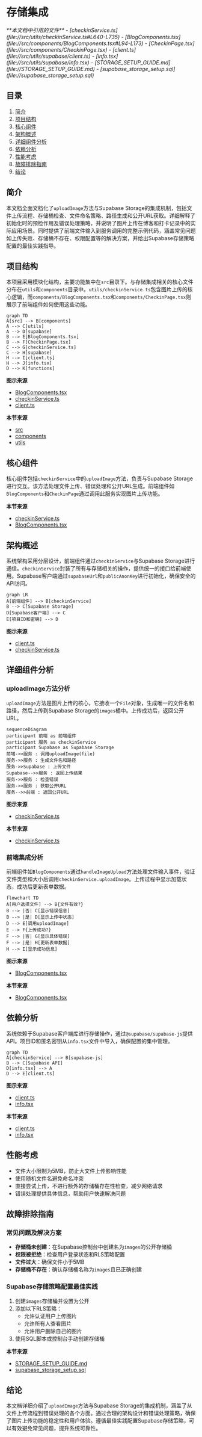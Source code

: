 # 存储集成

<cite>
**本文档中引用的文件**  
- [checkinService.ts](file://src/utils/checkinService.ts#L640-L735)
- [BlogComponents.tsx](file://src/components/BlogComponents.tsx#L94-L173)
- [CheckinPage.tsx](file://src/components/CheckinPage.tsx)
- [client.ts](file://src/utils/supabase/client.ts)
- [info.tsx](file://src/utils/supabase/info.tsx)
- [STORAGE_SETUP_GUIDE.md](file://STORAGE_SETUP_GUIDE.md)
- [supabase_storage_setup.sql](file://supabase_storage_setup.sql)
</cite>

## 目录
1. [简介](#简介)
2. [项目结构](#项目结构)
3. [核心组件](#核心组件)
4. [架构概述](#架构概述)
5. [详细组件分析](#详细组件分析)
6. [依赖分析](#依赖分析)
7. [性能考虑](#性能考虑)
8. [故障排除指南](#故障排除指南)
9. [结论](#结论)

## 简介
本文档全面文档化了`uploadImage`方法与Supabase Storage的集成机制，包括文件上传流程、存储桶检查、文件命名策略、路径生成和公开URL获取。详细解释了初始化时的预检作用及错误处理策略，并说明了图片上传在博客和打卡记录中的实际应用场景。同时提供了前端文件输入到服务调用的完整示例代码，涵盖常见问题如上传失败、存储桶不存在、权限配置等的解决方案，并给出Supabase存储策略配置的最佳实践指导。

## 项目结构
本项目采用模块化结构，主要功能集中在`src`目录下。与存储集成相关的核心文件分布在`utils`和`components`目录中。`utils/checkinService.ts`包含图片上传的核心逻辑，而`components/BlogComponents.tsx`和`components/CheckinPage.tsx`则展示了前端组件如何使用这些功能。

```mermaid
graph TD
A[src] --> B[components]
A --> C[utils]
A --> D[supabase]
B --> E[BlogComponents.tsx]
B --> F[CheckinPage.tsx]
C --> G[checkinService.ts]
C --> H[supabase]
H --> I[client.ts]
H --> J[info.tsx]
D --> K[functions]
```

**图示来源**  
- [BlogComponents.tsx](file://src/components/BlogComponents.tsx)
- [checkinService.ts](file://src/utils/checkinService.ts)
- [client.ts](file://src/utils/supabase/client.ts)

**本节来源**  
- [src](file://src)
- [components](file://src/components)
- [utils](file://src/utils)

## 核心组件
核心组件包括`checkinService`中的`uploadImage`方法，负责与Supabase Storage进行交互。该方法处理文件上传、错误处理和公开URL生成。前端组件如`BlogComponents`和`CheckinPage`通过调用此服务实现图片上传功能。

**本节来源**  
- [checkinService.ts](file://src/utils/checkinService.ts#L640-L735)
- [BlogComponents.tsx](file://src/components/BlogComponents.tsx#L94-L173)

## 架构概述
系统架构采用分层设计，前端组件通过`checkinService`与Supabase Storage进行通信。`checkinService`封装了所有与存储相关的操作，提供统一的接口给前端使用。Supabase客户端通过`supabaseUrl`和`publicAnonKey`进行初始化，确保安全的API访问。

```mermaid
graph LR
A[前端组件] --> B[checkinService]
B --> C[Supabase Storage]
D[Supabase客户端] --> C
E[项目ID和密钥] --> D
```

**图示来源**  
- [client.ts](file://src/utils/supabase/client.ts)
- [checkinService.ts](file://src/utils/checkinService.ts#L640-L735)

## 详细组件分析
### uploadImage方法分析
`uploadImage`方法是图片上传的核心，它接收一个`File`对象，生成唯一的文件名和路径，然后上传到Supabase Storage的`images`桶中。上传成功后，返回公开URL。

```mermaid
sequenceDiagram
participant 前端 as 前端组件
participant 服务 as checkinService
participant Supabase as Supabase Storage
前端->>服务 : 调用uploadImage(file)
服务->>服务 : 生成文件名和路径
服务->>Supabase : 上传文件
Supabase-->>服务 : 返回上传结果
服务->>服务 : 检查错误
服务->>服务 : 获取公开URL
服务-->>前端 : 返回公开URL
```

**图示来源**  
- [checkinService.ts](file://src/utils/checkinService.ts#L640-L735)

**本节来源**  
- [checkinService.ts](file://src/utils/checkinService.ts#L640-L735)

### 前端集成分析
前端组件如`BlogComponents`通过`handleImageUpload`方法处理文件输入事件，验证文件类型和大小后调用`checkinService.uploadImage`。上传过程中显示加载状态，成功后更新表单数据。

```mermaid
flowchart TD
A[用户选择文件] --> B{文件有效?}
B --> |否| C[显示错误信息]
B --> |是| D[显示上传中状态]
D --> E[调用uploadImage]
E --> F{上传成功?}
F --> |否| G[显示具体错误]
F --> |是| H[更新表单数据]
H --> I[显示成功信息]
```

**图示来源**  
- [BlogComponents.tsx](file://src/components/BlogComponents.tsx#L94-L173)

**本节来源**  
- [BlogComponents.tsx](file://src/components/BlogComponents.tsx#L94-L173)

## 依赖分析
系统依赖于Supabase客户端库进行存储操作，通过`@supabase/supabase-js`提供API。项目ID和匿名密钥从`info.tsx`文件中导入，确保配置的集中管理。

```mermaid
graph TD
A[checkinService] --> B[supabase-js]
B --> C[Supabase API]
D[info.tsx] --> A
D --> E[client.ts]
```

**图示来源**  
- [client.ts](file://src/utils/supabase/client.ts)
- [info.tsx](file://src/utils/supabase/info.tsx)

**本节来源**  
- [client.ts](file://src/utils/supabase/client.ts)
- [info.tsx](file://src/utils/supabase/info.tsx)

## 性能考虑
- 文件大小限制为5MB，防止大文件上传影响性能
- 使用随机文件名避免命名冲突
- 直接尝试上传，不进行额外的存储桶存在性检查，减少网络请求
- 错误处理提供具体信息，帮助用户快速解决问题

## 故障排除指南
### 常见问题及解决方案
- **存储桶未创建**：在Supabase控制台中创建名为`images`的公开存储桶
- **权限被拒绝**：检查用户登录状态和RLS策略配置
- **文件过大**：确保文件小于5MB
- **存储桶不存在**：确认存储桶名称为`images`且已正确创建

### Supabase存储策略配置最佳实践
1. 创建`images`存储桶并设置为公开
2. 添加以下RLS策略：
   - 允许认证用户上传图片
   - 允许所有人查看图片
   - 允许用户删除自己的图片
3. 使用SQL脚本或控制台手动创建存储桶

**本节来源**  
- [STORAGE_SETUP_GUIDE.md](file://STORAGE_SETUP_GUIDE.md)
- [supabase_storage_setup.sql](file://supabase_storage_setup.sql)

## 结论
本文档详细介绍了`uploadImage`方法与Supabase Storage的集成机制，涵盖了从文件上传流程到错误处理的各个方面。通过合理的架构设计和错误处理策略，确保了图片上传功能的稳定性和用户体验。遵循最佳实践配置Supabase存储策略，可以有效避免常见问题，提升系统可靠性。